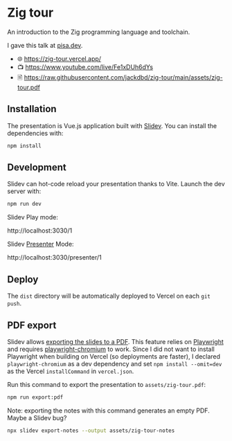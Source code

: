# Zig tour

An introduction to the Zig programming language and toolchain.

I gave this talk at [pisa.dev](https://pisa.dev/).

- 🌐 https://zig-tour.vercel.app/
- 📺 https://www.youtube.com/live/Fe1xDUh6dYs
- 🗎 https://raw.githubusercontent.com/jackdbd/zig-tour/main/assets/zig-tour.pdf

## Installation

The presentation is  Vue.js application built with [Slidev](https://sli.dev/). You can install the dependencies with:

```sh
npm install
```

## Development

Slidev can hot-code reload your presentation thanks to Vite. Launch the dev server with:

```sh
npm run dev
```

Slidev Play mode:

http://localhost:3030/1

Slidev [Presenter](https://sli.dev/guide/presenter-mode.html) Mode:

http://localhost:3030/presenter/1

## Deploy

The `dist` directory will be automatically deployed to Vercel on each `git push`.

## PDF export

Slidev allows [exporting the slides to a PDF](https://sli.dev/guide/exporting.html#pdf). This feature relies on [Playwright](https://playwright.dev/) and requires [playwright-chromium](https://www.npmjs.com/package/playwright-chromium) to work. Since I did not want to install Playwright when building on Vercel (so deployments are faster), I declared `playwright-chromium` as a dev dependency and set `npm install --omit=dev` as the Vercel `installCommand` in `vercel.json`.

Run this command to export the presentation to `assets/zig-tour.pdf`:

```sh
npm run export:pdf
```

Note: exporting the notes with this command generates an empty PDF. Maybe a Slidev bug?

```sh
npx slidev export-notes --output assets/zig-tour-notes
```
